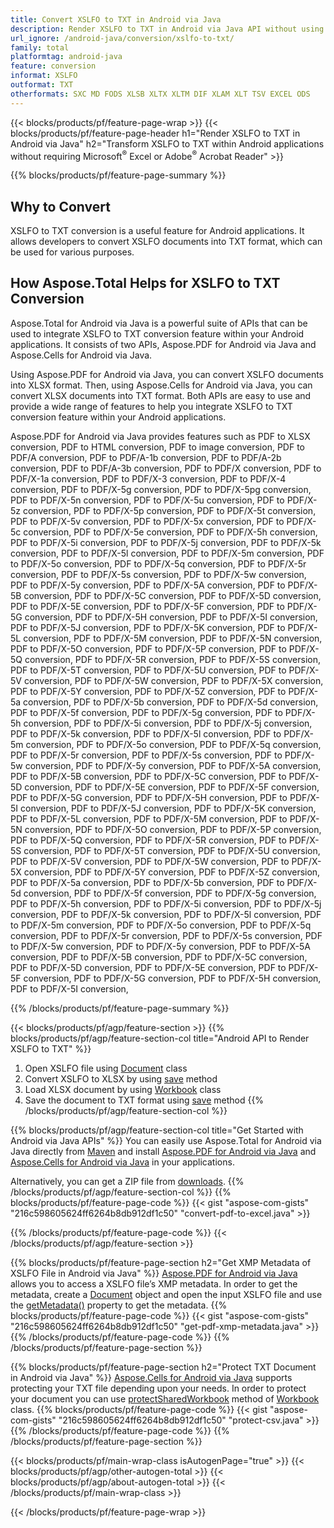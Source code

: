 ```yaml
---
title: Convert XSLFO to TXT in Android via Java
description: Render XSLFO to TXT in Android via Java API without using Microsoft Excel or Adobe Reader
url_ignore: /android-java/conversion/xslfo-to-txt/
family: total
platformtag: android-java
feature: conversion
informat: XSLFO
outformat: TXT
otherformats: SXC MD FODS XLSB XLTX XLTM DIF XLAM XLT TSV EXCEL ODS
---
```

{{< blocks/products/pf/feature-page-wrap >}}
{{< blocks/products/pf/feature-page-header h1="Render XSLFO to TXT in Android via Java" h2="Transform XSLFO to TXT within Android applications without requiring Microsoft<sup>&reg;</sup> Excel or Adobe<sup>&reg;</sup> Acrobat Reader" >}}

{{% blocks/products/pf/feature-page-summary %}}


<h2>Why to Convert</h2>
XSLFO to TXT conversion is a useful feature for Android applications. It allows developers to convert XSLFO documents into TXT format, which can be used for various purposes.

<h2>How Aspose.Total Helps for XSLFO to TXT Conversion</h2>
Aspose.Total for Android via Java is a powerful suite of APIs that can be used to integrate XSLFO to TXT conversion feature within your Android applications. It consists of two APIs, Aspose.PDF for Android via Java and Aspose.Cells for Android via Java. 

Using Aspose.PDF for Android via Java, you can convert XSLFO documents into XLSX format. Then, using Aspose.Cells for Android via Java, you can convert XLSX documents into TXT format. Both APIs are easy to use and provide a wide range of features to help you integrate XSLFO to TXT conversion feature within your Android applications. 

Aspose.PDF for Android via Java provides features such as PDF to XLSX conversion, PDF to HTML conversion, PDF to image conversion, PDF to PDF/A conversion, PDF to PDF/A-1b conversion, PDF to PDF/A-2b conversion, PDF to PDF/A-3b conversion, PDF to PDF/X conversion, PDF to PDF/X-1a conversion, PDF to PDF/X-3 conversion, PDF to PDF/X-4 conversion, PDF to PDF/X-5g conversion, PDF to PDF/X-5pg conversion, PDF to PDF/X-5n conversion, PDF to PDF/X-5u conversion, PDF to PDF/X-5z conversion, PDF to PDF/X-5p conversion, PDF to PDF/X-5t conversion, PDF to PDF/X-5v conversion, PDF to PDF/X-5x conversion, PDF to PDF/X-5c conversion, PDF to PDF/X-5e conversion, PDF to PDF/X-5h conversion, PDF to PDF/X-5i conversion, PDF to PDF/X-5j conversion, PDF to PDF/X-5k conversion, PDF to PDF/X-5l conversion, PDF to PDF/X-5m conversion, PDF to PDF/X-5o conversion, PDF to PDF/X-5q conversion, PDF to PDF/X-5r conversion, PDF to PDF/X-5s conversion, PDF to PDF/X-5w conversion, PDF to PDF/X-5y conversion, PDF to PDF/X-5A conversion, PDF to PDF/X-5B conversion, PDF to PDF/X-5C conversion, PDF to PDF/X-5D conversion, PDF to PDF/X-5E conversion, PDF to PDF/X-5F conversion, PDF to PDF/X-5G conversion, PDF to PDF/X-5H conversion, PDF to PDF/X-5I conversion, PDF to PDF/X-5J conversion, PDF to PDF/X-5K conversion, PDF to PDF/X-5L conversion, PDF to PDF/X-5M conversion, PDF to PDF/X-5N conversion, PDF to PDF/X-5O conversion, PDF to PDF/X-5P conversion, PDF to PDF/X-5Q conversion, PDF to PDF/X-5R conversion, PDF to PDF/X-5S conversion, PDF to PDF/X-5T conversion, PDF to PDF/X-5U conversion, PDF to PDF/X-5V conversion, PDF to PDF/X-5W conversion, PDF to PDF/X-5X conversion, PDF to PDF/X-5Y conversion, PDF to PDF/X-5Z conversion, PDF to PDF/X-5a conversion, PDF to PDF/X-5b conversion, PDF to PDF/X-5d conversion, PDF to PDF/X-5f conversion, PDF to PDF/X-5g conversion, PDF to PDF/X-5h conversion, PDF to PDF/X-5i conversion, PDF to PDF/X-5j conversion, PDF to PDF/X-5k conversion, PDF to PDF/X-5l conversion, PDF to PDF/X-5m conversion, PDF to PDF/X-5o conversion, PDF to PDF/X-5q conversion, PDF to PDF/X-5r conversion, PDF to PDF/X-5s conversion, PDF to PDF/X-5w conversion, PDF to PDF/X-5y conversion, PDF to PDF/X-5A conversion, PDF to PDF/X-5B conversion, PDF to PDF/X-5C conversion, PDF to PDF/X-5D conversion, PDF to PDF/X-5E conversion, PDF to PDF/X-5F conversion, PDF to PDF/X-5G conversion, PDF to PDF/X-5H conversion, PDF to PDF/X-5I conversion, PDF to PDF/X-5J conversion, PDF to PDF/X-5K conversion, PDF to PDF/X-5L conversion, PDF to PDF/X-5M conversion, PDF to PDF/X-5N conversion, PDF to PDF/X-5O conversion, PDF to PDF/X-5P conversion, PDF to PDF/X-5Q conversion, PDF to PDF/X-5R conversion, PDF to PDF/X-5S conversion, PDF to PDF/X-5T conversion, PDF to PDF/X-5U conversion, PDF to PDF/X-5V conversion, PDF to PDF/X-5W conversion, PDF to PDF/X-5X conversion, PDF to PDF/X-5Y conversion, PDF to PDF/X-5Z conversion, PDF to PDF/X-5a conversion, PDF to PDF/X-5b conversion, PDF to PDF/X-5d conversion, PDF to PDF/X-5f conversion, PDF to PDF/X-5g conversion, PDF to PDF/X-5h conversion, PDF to PDF/X-5i conversion, PDF to PDF/X-5j conversion, PDF to PDF/X-5k conversion, PDF to PDF/X-5l conversion, PDF to PDF/X-5m conversion, PDF to PDF/X-5o conversion, PDF to PDF/X-5q conversion, PDF to PDF/X-5r conversion, PDF to PDF/X-5s conversion, PDF to PDF/X-5w conversion, PDF to PDF/X-5y conversion, PDF to PDF/X-5A conversion, PDF to PDF/X-5B conversion, PDF to PDF/X-5C conversion, PDF to PDF/X-5D conversion, PDF to PDF/X-5E conversion, PDF to PDF/X-5F conversion, PDF to PDF/X-5G conversion, PDF to PDF/X-5H conversion, PDF to PDF/X-5I conversion,

{{% /blocks/products/pf/feature-page-summary  %}}

{{< blocks/products/pf/agp/feature-section >}}
{{% blocks/products/pf/agp/feature-section-col title="Android API to Render XSLFO to TXT" %}}
1. Open XSLFO file using [Document](https://reference.aspose.com/pdf/java/com.aspose.pdf/Document) class
2. Convert XSLFO to XLSX by using [save](https://reference.aspose.com/pdf/java/com.aspose.pdf/Document#save-java.lang.String-com.aspose.pdf.SaveOptions-) method
3. Load XLSX document by using [Workbook](https://reference.aspose.com/cells/java/com.aspose.cells/Workbook) class
4. Save the document to TXT format using [save](https://reference.aspose.com/cells/java/com.aspose.cells/workbook#save(java.lang.String,%20com.aspose.cells.SaveOptions)) method
{{% /blocks/products/pf/agp/feature-section-col %}}

{{% blocks/products/pf/agp/feature-section-col title="Get Started with Android via Java APIs" %}}
You can easily use Aspose.Total for Android via Java directly from [Maven](https://releases.aspose.com/total/java/) and install [Aspose.PDF for Android via Java](https://docs.aspose.com/pdf/androidjava/installation/) and [Aspose.Cells for Android via Java](https://docs.aspose.com/cells/java/aspose-cells-for-android-via-java-installation/) in your applications.

Alternatively, you can get a ZIP file from [downloads](https://releases.aspose.com/total/androidjava).
{{% /blocks/products/pf/agp/feature-section-col %}}
{{% blocks/products/pf/feature-page-code %}}
{{< gist "aspose-com-gists" "216c598605624ff6264b8db912df1c50" "convert-pdf-to-excel.java" >}}

{{% /blocks/products/pf/feature-page-code %}}
{{< /blocks/products/pf/agp/feature-section >}}

{{% blocks/products/pf/feature-page-section  h2="Get XMP Metadata of XSLFO File in Android via Java" %}}
 [Aspose.PDF for Android via Java](https://products.aspose.com/pdf/android-java/) allows you to access a XSLFO file’s XMP metadata. In order to get the metadata, create a [Document](https://reference.aspose.com/pdf/java/com.aspose.pdf/Document) object and open the input XSLFO file and use the [getMetadata()](https://reference.aspose.com/pdf/java/com.aspose.pdf/Document#getMetadata--) property to get the metadata.
{{% blocks/products/pf/feature-page-code %}}
{{< gist "aspose-com-gists" "216c598605624ff6264b8db912df1c50" "get-pdf-xmp-metadata.java" >}}
{{% /blocks/products/pf/feature-page-code  %}}
{{% /blocks/products/pf/feature-page-section %}}

{{% blocks/products/pf/feature-page-section  h2="Protect TXT Document in Android via  Java" %}}
  [Aspose.Cells for Android via Java](https://products.aspose.com/cells/android-java/) supports protecting your TXT file depending upon your needs. In order to protect your document you can use [protectSharedWorkbook](https://reference.aspose.com/cells/java/com.aspose.cells/workbook#protectSharedWorkbook(java.lang.String)) method  of [Workbook](https://reference.aspose.com/cells/java/com.aspose.cells/Workbook) class. 
{{% blocks/products/pf/feature-page-code %}}
{{< gist "aspose-com-gists" "216c598605624ff6264b8db912df1c50" "protect-csv.java" >}}
{{% /blocks/products/pf/feature-page-code  %}}
{{% /blocks/products/pf/feature-page-section %}}

{{< blocks/products/pf/main-wrap-class isAutogenPage="true" >}}
{{< blocks/products/pf/agp/other-autogen-total >}}
{{< blocks/products/pf/agp/about-autogen-total >}}
{{< /blocks/products/pf/main-wrap-class >}}

{{< /blocks/products/pf/feature-page-wrap >}}